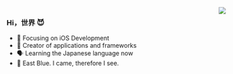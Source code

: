 <img align="right" src="https://github-readme-stats.vercel.app/api?username=pikacode&show_icons=true&icon_color=CE1D2D&text_color=718096&bg_color=00000000&hide_title=true&hide_border=true" />

### Hi，世界 😈

-  Focusing on iOS Development
- 🔨 Creator of applications and frameworks
- 🗣️ Learning the Japanese language now
- 🗾 East Blue. I came, therefore I see.
